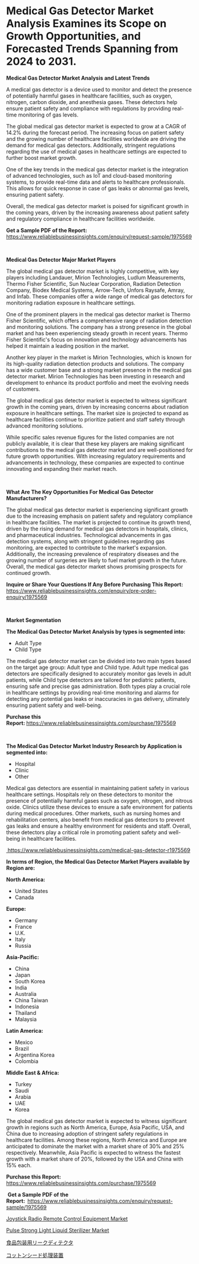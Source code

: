 <p><h1>Medical Gas Detector Market Analysis Examines its Scope on Growth Opportunities, and Forecasted Trends Spanning from 2024 to 2031.</h1></p><p><strong>Medical Gas Detector Market Analysis and Latest Trends</strong></p>
<p><p>A medical gas detector is a device used to monitor and detect the presence of potentially harmful gases in healthcare facilities, such as oxygen, nitrogen, carbon dioxide, and anesthesia gases. These detectors help ensure patient safety and compliance with regulations by providing real-time monitoring of gas levels.</p><p>The global medical gas detector market is expected to grow at a CAGR of 14.2% during the forecast period. The increasing focus on patient safety and the growing number of healthcare facilities worldwide are driving the demand for medical gas detectors. Additionally, stringent regulations regarding the use of medical gases in healthcare settings are expected to further boost market growth.</p><p>One of the key trends in the medical gas detector market is the integration of advanced technologies, such as IoT and cloud-based monitoring systems, to provide real-time data and alerts to healthcare professionals. This allows for quick response in case of gas leaks or abnormal gas levels, ensuring patient safety.</p><p>Overall, the medical gas detector market is poised for significant growth in the coming years, driven by the increasing awareness about patient safety and regulatory compliance in healthcare facilities worldwide.</p></p>
<p><strong>Get a Sample PDF of the Report:&nbsp;</strong> <a href="https://www.reliablebusinessinsights.com/enquiry/request-sample/1975569">https://www.reliablebusinessinsights.com/enquiry/request-sample/1975569</a></p>
<p>&nbsp;</p>
<p><strong>Medical Gas Detector Major Market Players</strong></p>
<p><p>The global medical gas detector market is highly competitive, with key players including Landauer, Mirion Technologies, Ludlum Measurements, Thermo Fisher Scientific, Sun Nuclear Corporation, Radiation Detection Company, Biodex Medical Systems, Arrow-Tech, Unfors Raysafe, Amray, and Infab. These companies offer a wide range of medical gas detectors for monitoring radiation exposure in healthcare settings.</p><p>One of the prominent players in the medical gas detector market is Thermo Fisher Scientific, which offers a comprehensive range of radiation detection and monitoring solutions. The company has a strong presence in the global market and has been experiencing steady growth in recent years. Thermo Fisher Scientific's focus on innovation and technology advancements has helped it maintain a leading position in the market.</p><p>Another key player in the market is Mirion Technologies, which is known for its high-quality radiation detection products and solutions. The company has a wide customer base and a strong market presence in the medical gas detector market. Mirion Technologies has been investing in research and development to enhance its product portfolio and meet the evolving needs of customers.</p><p>The global medical gas detector market is expected to witness significant growth in the coming years, driven by increasing concerns about radiation exposure in healthcare settings. The market size is projected to expand as healthcare facilities continue to prioritize patient and staff safety through advanced monitoring solutions.</p><p>While specific sales revenue figures for the listed companies are not publicly available, it is clear that these key players are making significant contributions to the medical gas detector market and are well-positioned for future growth opportunities. With increasing regulatory requirements and advancements in technology, these companies are expected to continue innovating and expanding their market reach.</p></p>
<p>&nbsp;</p>
<p><strong>What Are The Key Opportunities For Medical Gas Detector Manufacturers?</strong></p>
<p><p>The global medical gas detector market is experiencing significant growth due to the increasing emphasis on patient safety and regulatory compliance in healthcare facilities. The market is projected to continue its growth trend, driven by the rising demand for medical gas detectors in hospitals, clinics, and pharmaceutical industries. Technological advancements in gas detection systems, along with stringent guidelines regarding gas monitoring, are expected to contribute to the market's expansion. Additionally, the increasing prevalence of respiratory diseases and the growing number of surgeries are likely to fuel market growth in the future. Overall, the medical gas detector market shows promising prospects for continued growth.</p></p>
<p><strong>Inquire or Share Your Questions If Any Before Purchasing This Report:</strong> <a href="https://www.reliablebusinessinsights.com/enquiry/pre-order-enquiry/1975569">https://www.reliablebusinessinsights.com/enquiry/pre-order-enquiry/1975569</a></p>
<p>&nbsp;</p>
<p><strong>Market Segmentation</strong></p>
<p><strong>The Medical Gas Detector Market Analysis by types is segmented into:</strong></p>
<p><ul><li>Adult Type</li><li>Child Type</li></ul></p>
<p><p>The medical gas detector market can be divided into two main types based on the target age group: Adult type and Child type. Adult type medical gas detectors are specifically designed to accurately monitor gas levels in adult patients, while Child type detectors are tailored for pediatric patients, ensuring safe and precise gas administration. Both types play a crucial role in healthcare settings by providing real-time monitoring and alarms for detecting any potential gas leaks or inaccuracies in gas delivery, ultimately ensuring patient safety and well-being.</p></p>
<p><strong>Purchase this Report:&nbsp;</strong><a href="https://www.reliablebusinessinsights.com/purchase/1975569">https://www.reliablebusinessinsights.com/purchase/1975569</a></p>
<p>&nbsp;</p>
<p><strong>The Medical Gas Detector Market Industry Research by Application is segmented into:</strong></p>
<p><ul><li>Hospital</li><li>Clinic</li><li>Other</li></ul></p>
<p><p>Medical gas detectors are essential in maintaining patient safety in various healthcare settings. Hospitals rely on these detectors to monitor the presence of potentially harmful gases such as oxygen, nitrogen, and nitrous oxide. Clinics utilize these devices to ensure a safe environment for patients during medical procedures. Other markets, such as nursing homes and rehabilitation centers, also benefit from medical gas detectors to prevent gas leaks and ensure a healthy environment for residents and staff. Overall, these detectors play a critical role in promoting patient safety and well-being in healthcare facilities.</p></p>
<p><a href="https://www.reliablebusinessinsights.com/medical-gas-detector-r1975569">&nbsp;https://www.reliablebusinessinsights.com/medical-gas-detector-r1975569</a></p>
<p><strong>In terms of Region, the Medical Gas Detector Market Players available by Region are:</strong></p>
<p>
    <p> <strong> North America: </strong>
        <ul>
            <li>United States</li>
            <li>Canada</li>
        </ul>
        </p> 
    <p> <strong> Europe: </strong>
        <ul>
            <li>Germany</li>
            <li>France</li>
            <li>U.K.</li>
            <li>Italy</li>
            <li>Russia</li>
        </ul>
        </p> 
    <p> <strong> Asia-Pacific: </strong>
        <ul>
            <li>China</li>
            <li>Japan</li>
            <li>South Korea</li>
            <li>India</li>
            <li>Australia</li>
            <li>China Taiwan</li>
            <li>Indonesia</li>
            <li>Thailand</li>
            <li>Malaysia</li>
        </ul>
        </p> 
    <p> <strong> Latin America: </strong>
        <ul>
            <li>Mexico</li>
            <li>Brazil</li>
            <li>Argentina Korea</li>
            <li>Colombia</li>
        </ul>
        </p> 
    <p> <strong> Middle East & Africa: </strong>
        <ul>
            <li>Turkey</li>
            <li>Saudi</li>
            <li>Arabia</li>
            <li>UAE</li>
            <li>Korea</li>
        </ul>
    </p>
    </p>
<p><p>The global medical gas detector market is expected to witness significant growth in regions such as North America, Europe, Asia Pacific, USA, and China due to increasing adoption of stringent safety regulations in healthcare facilities. Among these regions, North America and Europe are anticipated to dominate the market with a market share of 30% and 25% respectively. Meanwhile, Asia Pacific is expected to witness the fastest growth with a market share of 20%, followed by the USA and China with 15% each.</p></p>
<p><strong>Purchase this Report: </strong><a href="https://www.reliablebusinessinsights.com/purchase/1975569">https://www.reliablebusinessinsights.com/purchase/1975569</a></p>
<p>&nbsp;<strong>Get a Sample PDF of the Report:&nbsp;&nbsp;</strong><a href="https://www.reliablebusinessinsights.com/enquiry/request-sample/1975569">https://www.reliablebusinessinsights.com/enquiry/request-sample/1975569</a></p>
<p><strong></strong></p>
<p><p><a href="https://github.com/wusalecollins540tpqoz/Market-Research-Report-List-3/blob/main/joystick-radio-remote-control-equipment-market.md">Joystick Radio Remote Control Equipment Market</a></p><p><a href="https://github.com/pjcfca/Market-Research-Report-List-3/blob/main/pulse-strong-light-liquid-sterilizer-market.md">Pulse Strong Light Liquid Sterilizer Market</a></p><p><a href="https://github.com/LeoraEber/Market-Research-Report-List-1/blob/main/5918686170404.md">食品包装用リークディテクタ</a></p><p><a href="https://github.com/tubbs463/Market-Research-Report-List-1/blob/main/3261990170403.md">コットンシード処理装置</a></p></p>